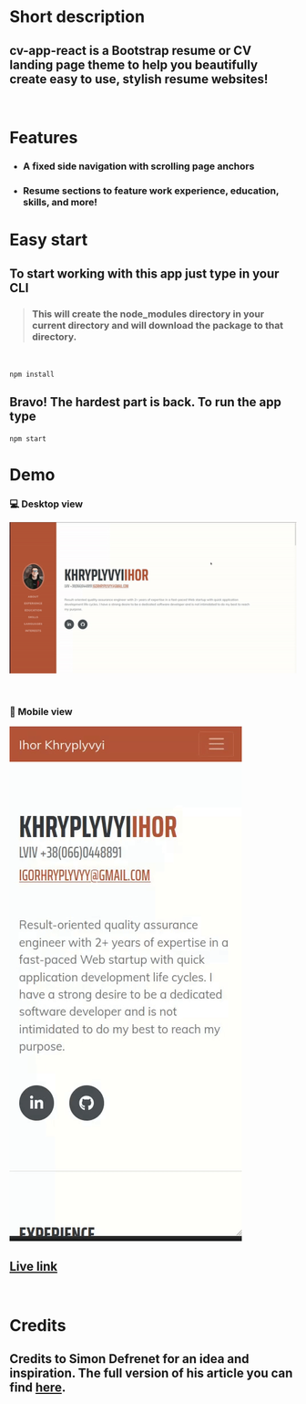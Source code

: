# Short description

## **cv-app-react** is a Bootstrap resume or CV landing page theme to help you beautifully create easy to use, stylish resume websites!

<br>

# Features

- ### A fixed side navigation with scrolling page anchors
- ### Resume sections to feature work experience, education, skills, and more!

# Easy start

## To start working with this app just type in your CLI

> ### This will create the **node_modules** directory in your current directory and will download the package to that directory.

<br>

```
npm install
```

## Bravo! The hardest part is back. To run the app type

```
npm start
```

# Demo

### :computer: Desktop view

![](public/assets/img/ezgif.com-gif-maker.gif)

<br>

### :iphone: Mobile view

![Mobile view](public/assets/img/cv-app-reacr-video-mob.gif)

## [Live link](https://resume-app-react.herokuapp.com/#skills)

<br>

# Credits

## Credits to Simon Defrenet for an idea and inspiration. The full version of his article you can find [here](https://www.linkedin.com/pulse/how-make-deploy-your-own-online-resume-using-reactjs-simon-defrenet/?trackingId=S3dpLM%2FKRNGgw0xH2KJBbQ%3D%3D).
